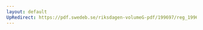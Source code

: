 ```yaml
---
layout: default
UpRedirect: https://pdf.swedeb.se/riksdagen-volumeG-pdf/199697/reg_199697/reg_199697_0428.pdf
---
```

